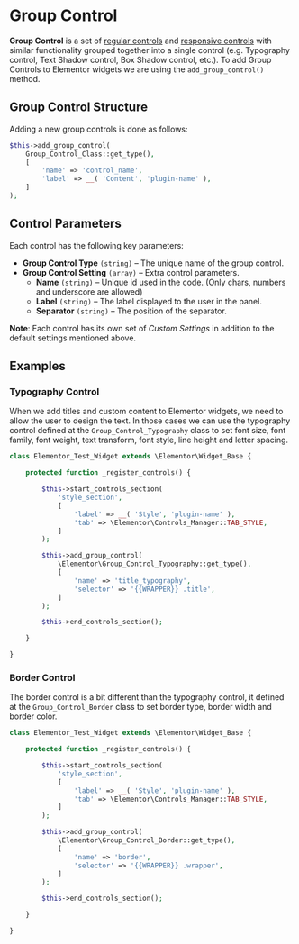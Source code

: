 # Group Control

**Group Control** is a set of [regular controls](./regular-control) and [responsive controls](./responsive-control) with similar functionality grouped together into a single control (e.g. Typography control, Text Shadow control, Box Shadow control, etc.). To add Group Controls to Elementor widgets we are using the `add_group_control()` method.

## Group Control Structure

Adding a new group controls is done as follows:

```php
$this->add_group_control(
	Group_Control_Class::get_type(),
	[
		'name' => 'control_name',
		'label' => __( 'Content', 'plugin-name' ),
	]
);
```

## Control Parameters

Each control has the following key parameters:

* **Group Control Type** `(string)` – The unique name of the group control.
* **Group Control Setting** `(array)` – Extra control parameters.
  * **Name** `(string)` – Unique id used in the code. (Only chars, numbers and underscore are allowed)
  * **Label** `(string)` – The label displayed to the user in the panel.
  * **Separator** `(string)` – The position of the separator.

**Note**: Each control has its own set of *Custom Settings* in addition to the default settings mentioned above.

## Examples

### Typography Control

When we add titles and custom content to Elementor widgets, we need to allow the user to design the text. In those cases we can use the typography control defined at the `Group_Control_Typography` class to set font size, font family, font weight, text transform, font style, line height and letter spacing.

```php {13-19}
class Elementor_Test_Widget extends \Elementor\Widget_Base {

	protected function _register_controls() {

		$this->start_controls_section(
			'style_section',
			[
				'label' => __( 'Style', 'plugin-name' ),
				'tab' => \Elementor\Controls_Manager::TAB_STYLE,
			]
		);

		$this->add_group_control(
			\Elementor\Group_Control_Typography::get_type(),
			[
				'name' => 'title_typography',
				'selector' => '{{WRAPPER}} .title',
			]
		);

		$this->end_controls_section();

	}

}
```

### Border Control

The border control is a bit different than the typography control, it defined at the `Group_Control_Border` class to set border type, border width and border color.

```php {13-19}
class Elementor_Test_Widget extends \Elementor\Widget_Base {

	protected function _register_controls() {

		$this->start_controls_section(
			'style_section',
			[
				'label' => __( 'Style', 'plugin-name' ),
				'tab' => \Elementor\Controls_Manager::TAB_STYLE,
			]
		);

		$this->add_group_control(
			\Elementor\Group_Control_Border::get_type(),
			[
				'name' => 'border',
				'selector' => '{{WRAPPER}} .wrapper',
			]
		);

		$this->end_controls_section();

	}

}
```
